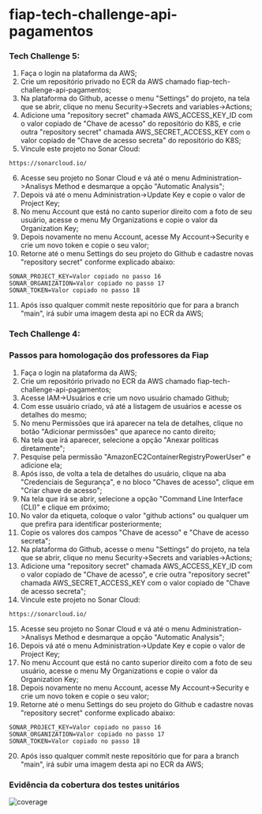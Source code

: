 # fiap-tech-challenge-api-pagamentos

### Tech Challenge 5:

1. Faça o login na plataforma da AWS;
2. Crie um repositório privado no ECR da AWS chamado fiap-tech-challenge-api-pagamentos;
3. Na plataforma do Github, acesse o menu "Settings" do projeto, na tela que se abrir, clique no menu Security->Secrets and variables->Actions;
4. Adicione uma "repository secret" chamada AWS_ACCESS_KEY_ID com o valor copiado de "Chave de acesso" do repositório do K8S, e crie outra "repository secret" chamada AWS_SECRET_ACCESS_KEY com o valor copiado de "Chave de acesso secreta" do repositório do K8S;
5. Vincule este projeto no Sonar Cloud:
```
https://sonarcloud.io/
```
6. Acesse seu projeto no Sonar Cloud e vá até o menu Administration->Analisys Method e desmarque a opção "Automatic Analysis";
7. Depois vá até o menu Administration->Update Key e copie o valor de Project Key;
8. No menu Account que está no canto superior direito com a foto de seu usuário, acesse o menu My Organizations e copie o valor da Organization Key;
9. Depois novamente no menu Account, acesse My Account->Security e crie um novo token e copie o seu valor;
10. Retorne até o menu Settings do seu projeto do Github e cadastre novas "repository secret" conforme explicado abaixo:
```
SONAR_PROJECT_KEY=Valor copiado no passo 16
SONAR_ORGANIZATION=Valor copiado no passo 17
SONAR_TOKEN=Valor copiado no passo 18
```
11. Após isso qualquer commit neste repositório que for para a branch "main", irá subir uma imagem desta api no ECR da AWS;

### Tech Challenge 4:
### Passos para homologação dos professores da Fiap

1. Faça o login na plataforma da AWS;
2. Crie um repositório privado no ECR da AWS chamado fiap-tech-challenge-api-pagamentos;
3. Acesse IAM->Usuários e crie um novo usuário chamado Github;
4. Com esse usuário criado, vá até a listagem de usuários e acesse os detalhes do mesmo;
5. No menu Permissões que irá aparecer na tela de detalhes, clique no botão "Adicionar permissões" que aparece no canto direito;
6. Na tela que irá aparecer, selecione a opção "Anexar políticas diretamente";
7. Pesquise pela permissão "AmazonEC2ContainerRegistryPowerUser" e adicione ela;
8. Após isso, de volta a tela de detalhes do usuário, clique na aba "Credenciais de Segurança", e no bloco "Chaves de acesso", clique em "Criar chave de acesso";
9. Na tela que irá se abrir, selecione a opção "Command Line Interface (CLI)" e clique em próximo;
10. No valor da etiqueta, coloque o valor "github actions" ou qualquer um que prefira para identificar posteriormente;
11. Copie os valores dos campos "Chave de acesso" e "Chave de acesso secreta";
12. Na plataforma do Github, acesse o menu "Settings" do projeto, na tela que se abrir, clique no menu Security->Secrets and variables->Actions;
13. Adicione uma "repository secret" chamada AWS_ACCESS_KEY_ID com o valor copiado de "Chave de acesso", e crie outra "repository secret" chamada AWS_SECRET_ACCESS_KEY com o valor copiado de "Chave de acesso secreta";
14. Vincule este projeto no Sonar Cloud:
```
https://sonarcloud.io/
```
15. Acesse seu projeto no Sonar Cloud e vá até o menu Administration->Analisys Method e desmarque a opção "Automatic Analysis";
16. Depois vá até o menu Administration->Update Key e copie o valor de Project Key;
17. No menu Account que está no canto superior direito com a foto de seu usuário, acesse o menu My Organizations e copie o valor da Organization Key;
18. Depois novamente no menu Account, acesse My Account->Security e crie um novo token e copie o seu valor;
19. Retorne até o menu Settings do seu projeto do Github e cadastre novas "repository secret" conforme explicado abaixo:
```
SONAR_PROJECT_KEY=Valor copiado no passo 16
SONAR_ORGANIZATION=Valor copiado no passo 17
SONAR_TOKEN=Valor copiado no passo 18
```
20. Após isso qualquer commit neste repositório que for para a branch "main", irá subir uma imagem desta api no ECR da AWS;

### Evidência da cobertura dos testes unitários
![coverage](coverage.png)

